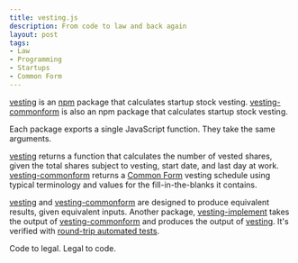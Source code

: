 ```yaml
---
title: vesting.js
description: From code to law and back again
layout: post
tags:
- Law
- Programming
- Startups
- Common Form
---
```


[vesting][vesting] is an [npm][npm] package that calculates startup stock vesting. [vesting-commonform][vesting-commonform] is also an npm package that calculates startup stock vesting.

Each package exports a single JavaScript function. They take the same arguments.

[vesting][vesting] returns a function that calculates the number of vested shares, given the total shares subject to vesting, start date, and last day at work. [vesting-commonform][vesting-commonform] returns a [Common Form][commonform] vesting schedule using typical terminology and values for the fill-in-the-blanks it contains.

[vesting][vesting] and [vesting-commonform][vesting-commonform] are designed to produce equivalent results, given equivalent inputs. Another package, [vesting-implement][vesting-implement] takes the output of [vesting-commonform][vesting-commonform] and produces the output of [vesting][vesting]. It's verified with [round-trip automated tests][round-trips].

Code to legal. Legal to code.

[vesting]: https://npmjs.com/packages/vesting

[vesting-commonform]: https://npmjs.com/packages/vesting-commonform

[vesting-implement]: https://npmjs.com/packages/vesting-implement

[commonform]: https://commonform.github.io

[npm]: https://npmjs.com

[round-trips]: https://github.com/kemitchell/vesting-implement.js/blob/master/test.js
